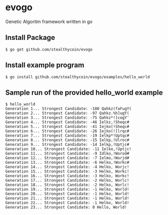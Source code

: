 evogo
=====

Genetic Algoritm framework written in go

Install Package
-----------
```$ go get github.com/stealthycoin/evogo```

Install example program
---------------
```$ go install github.com/stealthycoin/evogo/examples/hello_world```

Sample run of the provided hello_world example
-----------
```
$ hello_world
Generation 1... Strongest Candidate: -180 Qahkz(faFugY(
Generation 2... Strongest Candidate: -97 Qahkz.%h]ugY(
Generation 3... Strongest Candidate: -75 Qahkz*!]cogY'
Generation 4... Strongest Candidate: -46 Ielkz,!Sheqc#
Generation 5... Strongest Candidate: -41 Iejko(!Sheqc#
Generation 6... Strongest Candidate: -26 Iejko(!]lrqc#
Generation 7... Strongest Candidate: -19 Ielkp*!Uptqc#
Generation 8... Strongest Candidate: -15 Ielkp,!Ulroc#
Generation 9... Strongest Candidate: -14 Ielkp,!Uptjc#
Generation 10... Strongest Candidate: -11 Ielko,!Uptjc!
Generation 11... Strongest Candidate: -9 Idlko,!Worod#
Generation 12... Strongest Candidate: -7 Ielmo,!Worjd#
Generation 13... Strongest Candidate: -6 Helko,!Workc#
Generation 14... Strongest Candidate: -4 Helko, Worjc!
Generation 15... Strongest Candidate: -3 Helko, Workc!
Generation 16... Strongest Candidate: -3 Helko, Workc!
Generation 17... Strongest Candidate: -2 Helko, Worlc!
Generation 18... Strongest Candidate: -2 Helko, Worlc!
Generation 19... Strongest Candidate: -1 Helko, World!
Generation 20... Strongest Candidate: -1 Helko, World!
Generation 21... Strongest Candidate: -1 Helko, World!
Generation 22... Strongest Candidate: -1 Helko, World!
Generation 23... Strongest Candidate: 0 Hello, World!
```
